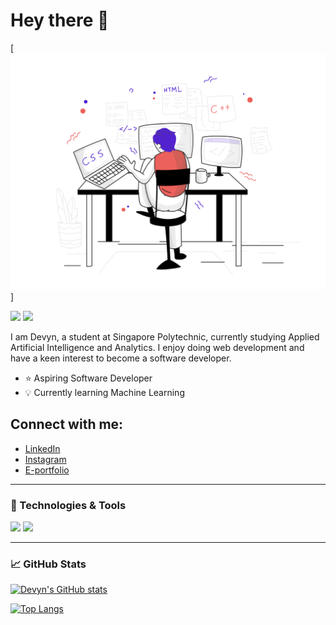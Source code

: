 # Hey there 👋 
[![Banner for Devyn](https://github.com/devynchew/devynchew/blob/main/assets/web-development.svg)]
<!--
**devynchew/devynchew** is a ✨ _special_ ✨ repository because its `README.md` (this file) appears on your GitHub profile.

Here are some ideas to get you started:

- 🔭 I’m currently working on ...
- 🌱 I’m currently learning ...
- 👯 I’m looking to collaborate on ...
- 🤔 I’m looking for help with ...
- 💬 Ask me about ...
- 📫 How to reach me: ...
- 😄 Pronouns: ...
- ⚡ Fun fact: ...
- ## Connect with me:

---
-->
<p><a href="https://www.linkedin.com/in/devyn-chew-798653126/"><img src="https://img.shields.io/badge/linkedin-%230077B5.svg?&style=for-the-badge&logo=linkedin&logoColor=white" height=25></a> <a href="https://www.instagram.com/devyn_chew/"><img src="https://img.shields.io/badge/instagram-%23E4405F.svg?&style=for-the-badge&logo=instagram&logoColor=white" height=25></a></p>

I am Devyn, a student at Singapore Polytechnic, currently studying Applied Artificial Intelligence and Analytics. I enjoy doing web development and have a keen interest to become a software developer.

- ⭐ Aspiring Software Developer
- 💡 Currently learning Machine Learning

## Connect with me:

- [LinkedIn](https://www.linkedin.com/in/devyn-chew-798653126/)
- [Instagram](https://www.instagram.com/devyn_chew/)
- [E-portfolio](devynchew.github.io)

<!-- ![cat GIF](https://github.com/devynchew/devynchew/blob/main/assets/cat.gif?raw=true) -->
---

### 🔧 Technologies & Tools
![](https://img.shields.io/badge/Code-Python-informational?style=flat&logo=python&logoColor=white&color=2bbc8a)
![](https://img.shields.io/badge/Code-JavaScript-informational?style=flat&logo=javascript&logoColor=white&color=2bbc8a)

---



### &#x1f4c8; GitHub Stats 


[![Devyn's GitHub stats](https://github-readme-stats.vercel.app/api?username=devynchew)](https://github.com/devynchew/github-readme-stats)

[![Top Langs](https://github-readme-stats.vercel.app/api/top-langs/?username=devynchew)](https://github.com/devynchew/github-readme-stats)